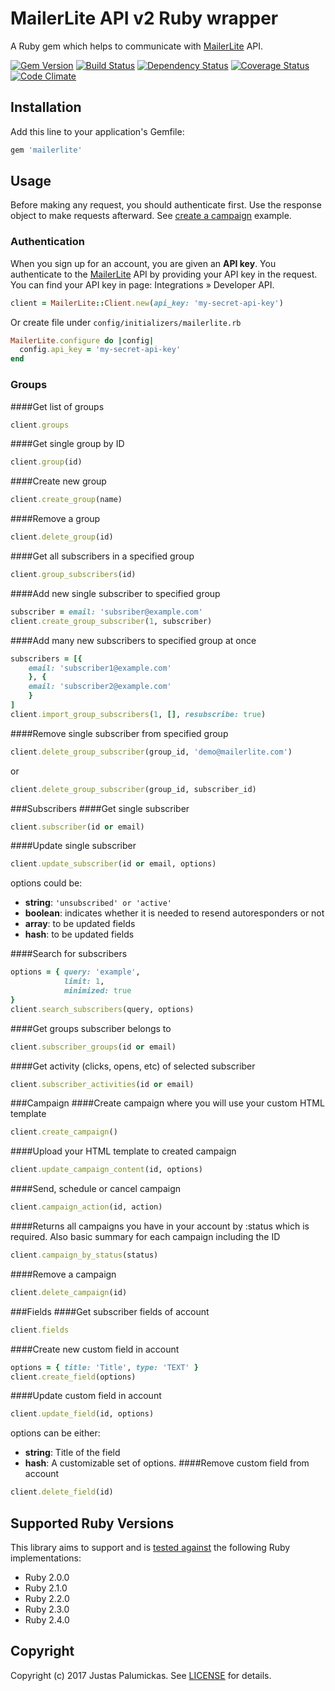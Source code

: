 # MailerLite API v2 Ruby wrapper

A Ruby gem which helps to communicate with [MailerLite][mailerlite] API.

[![Gem Version](http://img.shields.io/gem/v/mailerlite.svg?style=flat-square)][rubygems]
[![Build Status](http://img.shields.io/travis/jpalumickas/mailerlite-ruby.svg?style=flat-square)][travis]
[![Dependency Status](http://img.shields.io/gemnasium/jpalumickas/mailerlite-ruby.svg?style=flat-square)][gemnasium]
[![Coverage Status](http://img.shields.io/coveralls/jpalumickas/mailerlite-ruby/master.svg?style=flat-square)][coveralls]
[![Code Climate](http://img.shields.io/codeclimate/github/jpalumickas/mailerlite-ruby.svg?style=flat-square)][codeclimate]

## Installation

Add this line to your application's Gemfile:

```ruby
gem 'mailerlite'
```

## Usage
Before making any request, you should authenticate first. Use the response object to
make requests afterward.
See [create a campaign][createACampaign] example.

### Authentication

When you sign up for an account, you are given an **API key**. You authenticate to
the [MailerLite][mailerlite] API by providing your API key in the request.
You can find your API key in page: Integrations » Developer API.

```ruby
client = MailerLite::Client.new(api_key: 'my-secret-api-key')
```

Or create file under `config/initializers/mailerlite.rb`

```ruby
MailerLite.configure do |config|
  config.api_key = 'my-secret-api-key'
end
```

### Groups

####Get list of groups
```ruby
client.groups
```
####Get single group by ID
```ruby
client.group(id)
```
####Create new group
```ruby
client.create_group(name)
```
####Remove a group
```ruby
client.delete_group(id)
```
####Get all subscribers in a specified group
```ruby
client.group_subscribers(id)
```
####Add new single subscriber to specified group
```ruby
subscriber = email: 'subsriber@example.com'
client.create_group_subscriber(1, subscriber)
```
####Add many new subscribers to specified group at once
```ruby
subscribers = [{
	email: 'subscriber1@example.com'
	}, {
	email: 'subscriber2@example.com'
	}
]
client.import_group_subscribers(1, [], resubscribe: true)
```
####Remove single subscriber from specified group
```ruby
client.delete_group_subscriber(group_id, 'demo@mailerlite.com')
```
or
```ruby
client.delete_group_subscriber(group_id, subscriber_id)
```

###Subscribers
####Get single subscriber
```ruby
client.subscriber(id or email)
```
####Update single subscriber
```ruby
client.update_subscriber(id or email, options)
```
options could be:

 - **string**: ```'unsubscribed' or 'active'```
 - **boolean**: indicates whether it is needed to resend autoresponders or not
 - **array**: to be updated fields
 - **hash**: to be updated fields

####Search for subscribers
```ruby
options = { query: 'example',
			limit: 1,
			minimized: true
}
client.search_subscribers(query, options)
```
####Get groups subscriber belongs to
```ruby
client.subscriber_groups(id or email)
```
####Get activity (clicks, opens, etc) of selected subscriber
```ruby
client.subscriber_activities(id or email)
```

###Campaign
####Create campaign where you will use your custom HTML template
```ruby
client.create_campaign()
```
####Upload your HTML template to created campaign
```ruby
client.update_campaign_content(id, options)
```
####Send, schedule or cancel campaign
```ruby
client.campaign_action(id, action)
```
####Returns all campaigns you have in your account by :status which is required. Also basic summary for each campaign including the ID
```ruby
client.campaign_by_status(status)
```
####Remove a campaign
```ruby
client.delete_campaign(id)
```

###Fields
####Get subscriber fields of account
```ruby
client.fields
```
####Create new custom field in account
```ruby
options = { title: 'Title', type: 'TEXT' }
client.create_field(options)
```
####Update custom field in account
```ruby
client.update_field(id, options)
```
options can be either:

 - **string**: Title of the field
 - **hash**: A customizable set of options.
####Remove custom field from account
```ruby
client.delete_field(id)
```

## Supported Ruby Versions

This library aims to support and is [tested against][travis] the following Ruby
implementations:

* Ruby 2.0.0
* Ruby 2.1.0
* Ruby 2.2.0
* Ruby 2.3.0
* Ruby 2.4.0

## Copyright
Copyright (c) 2017 Justas Palumickas. See [LICENSE][license] for details.

[rubygems]: https://rubygems.org/gems/mailerlite
[travis]: http://travis-ci.org/jpalumickas/mailerlite-ruby
[gemnasium]: https://gemnasium.com/jpalumickas/mailerlite-ruby
[coveralls]: https://coveralls.io/r/jpalumickas/mailerlite-ruby
[codeclimate]: https://codeclimate.com/github/jpalumickas/mailerlite-ruby

[license]: https://raw.githubusercontent.com/jpalumickas/mailerlite-ruby/master/LICENSE
[createACampaign]: https://raw.githubusercontent.com/jpalumickas/mailerlite-ruby/master/examples/create_campaign.md

[mailerlite]: https://www.mailerlite.com
